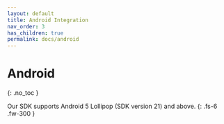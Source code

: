 ```yaml
---
layout: default
title: Android Integration
nav_order: 3
has_children: true
permalink: docs/android
---
```


# Android
{: .no_toc }

Our SDK supports Android 5 Lollipop (SDK version 21) and above.
{: .fs-6 .fw-300 }
